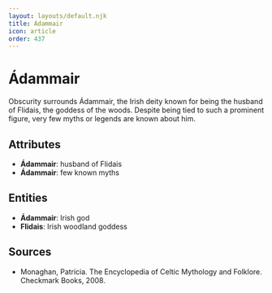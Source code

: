 ```yaml
---
layout: layouts/default.njk
title: Ádammair
icon: article
order: 437
---
```

# Ádammair

Obscurity surrounds Ádammair, the Irish deity known for being the husband of Flidais, the goddess of the woods. Despite being tied to such a prominent figure, very few myths or legends are known about him.

## Attributes

- **Ádammair**: husband of Flidais
- **Ádammair**: few known myths

## Entities

- **Ádammair**: Irish god
- **Flidais**: Irish woodland goddess

## Sources

- Monaghan, Patricia. The Encyclopedia of Celtic Mythology and Folklore. Checkmark Books, 2008.

